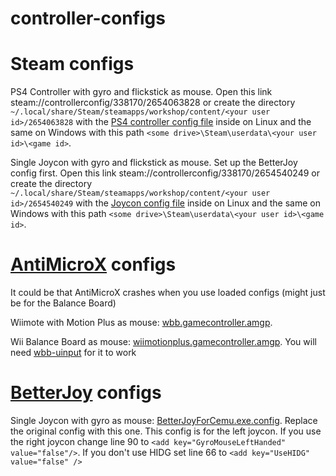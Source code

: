 # controller-configs

# Steam configs
PS4 Controller with gyro and flickstick as mouse.
Open this link steam://controllerconfig/338170/2654063828 or create the directory `~/.local/share/Steam/steamapps/workshop/content/<your user id>/2654063828` with the [PS4 controller config file](2654063828/1782857511233637843_legacy.bin) inside on Linux and the same on Windows with this path `<some drive>\Steam\userdata\<your user id>\<game id>`.

Single Joycon with gyro and flickstick as mouse. Set up the BetterJoy config first.
Open this link steam://controllerconfig/338170/2654540249 or create the directory `~/.local/share/Steam/steamapps/workshop/content/<your user id>/2654540249` with the [Joycon config file](2654540249/1782857511235957837_legacy.bin) inside on Linux and the same on Windows with this path `<some drive>\Steam\userdata\<your user id>\<game id>`.


# [AntiMicroX](https://github.com/AntiMicroX/antimicrox) configs
It could be that AntiMicroX crashes when you use loaded configs (might just be for the Balance Board)
  
Wiimote with Motion Plus as mouse: [wbb.gamecontroller.amgp](wbb.gamecontroller.amgp). 

Wii Balance Board as mouse: [wiimotionplus.gamecontroller.amgp](wiimotionplus.gamecontroller.amgp).
You will need [wbb-uinput](../../../wbb-uinput) for it to work

# [BetterJoy](https://github.com/Davidobot/BetterJoy) configs
Single Joycon with gyro as mouse: [BetterJoyForCemu.exe.config](BetterJoyForCemu.exe.config). Replace the original config with this one. This config is for the left joycon. If you use the right joycon change line 90 to `<add key="GyroMouseLeftHanded" value="false"/>`. If you don't use HIDG set line 66 to `<add key="UseHIDG" value="false" />`
